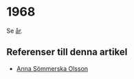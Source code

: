 # 1968

Se [år](år).

## Referenser till denna artikel

* [Anna Sömmerska Olsson](anna%20sömmerska%20olsson)
